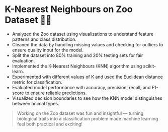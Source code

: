 # K-Nearest Neighbours on Zoo Dataset 🦁🦓

- Analyzed the Zoo dataset using visualizations to understand feature patterns and class distribution.
- Cleaned the data by handling missing values and checking for outliers to ensure quality input for the model.
- Split the dataset into 80% training and 20% testing sets for fair evaluation.
- Implemented the K-Nearest Neighbours (KNN) algorithm using scikit-learn.
- Experimented with different values of K and used the Euclidean distance metric for classification.
- Evaluated model performance with accuracy, precision, recall, and F1-score to ensure reliable predictions.
- Visualized decision boundaries to see how the KNN model distinguishes between animal types.

> Working on the Zoo dataset was fun and insightful — turning biological traits into a classification problem made machine learning feel both practical and exciting!
